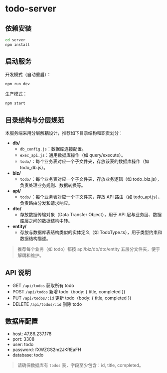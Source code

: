 # todo-server

## 依赖安装

```sh
cd server
npm install
```

## 启动服务

开发模式（自动重启）：
```sh
npm run dev
```

生产模式：
```sh
npm start
```

## 目录结构与分层规范

本服务端采用分层解耦设计，推荐如下目录结构和职责划分：

- **db/**
  - `db_config.js`：数据库连接配置。
  - `exec_api.js`：通用数据库操作（如 query/execute）。
  - `todo/`：每个业务表对应一个子文件夹，存放该表的数据库操作（如 todo_db.js）。
- **biz/**
  - `todo/`：每个业务表对应一个子文件夹，存放业务逻辑（如 todo_biz.js），负责处理业务规则、数据转换等。
- **api/**
  - `todo/`：每个业务表对应一个子文件夹，存放 API 路由（如 todo_api.js），负责路由分发和请求响应。
- **dto/**
  - 存放数据传输对象（Data Transfer Object），用于 API 层与业务层、数据库层之间的数据结构中转。
- **entity/**
  - 存放与数据库表结构类似的实体定义（如 TodoType.ts），用于类型约束和数据结构描述。

> 推荐每个业务（如 todo）都按 api/biz/db/dto/entity 五层分文件夹，便于解耦和维护。

## API 说明

- GET    `/api/todos`         获取所有 todo
- POST   `/api/todos`         新增 todo（body: { title, completed })
- PUT    `/api/todos/:id`     更新 todo（body: { title, completed })
- DELETE `/api/todos/:id`     删除 todo

## 数据库配置

- host: 47.86.237.178
- port: 3308
- user: todo
- password: fXWZGS2m2JKREaFH
- database: todo

> 请确保数据库有 `todos` 表，字段至少包含：id, title, completed。
